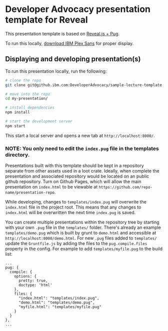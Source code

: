 # Developer Advocacy presentation template for Reveal

This presentation template is based on [Reveal.js + Pug](https://github.com/jlengstorf/reveal.js-jade).

To run this locally, [download IBM Plex Sans](https://www.ibm.com/innovate/brand/typography/) for proper display.

## Displaying and developing presentation(s)

To run this presentation locally, run the following:

```bash
# clone the repo
git clone git@github.ibm.com:DeveloperAdvocacy/sample-lecture-template.git my-presentation

# move into the repo
cd my-presentation/

# install dependencies
npm install

# start the development server
npm start
```

This start a local server and opens a new tab at `http://localhost:8000/`.

### NOTE: You only need to edit the `index.pug` file in the templates directory.

Presentations built with this template should be kept in a repository separate from other assets used in a loot crate. Ideally, when complete the presentation and associated repository would be located on an public github repository. Turn on Github Pages, which will allow the main presentation on `index.html` to be viewable at `https://github.com/repo-name/presentation-repo`.

While developing, changes to `templates/index.pug` will overwrite the `index.html` file in the project root. This means that any changes to `index.html` will be overwritten the next time `index.pug` is saved.

You can create multiple presentations within the repository tree by starting with your own `.pug` file in the `templates/` folder. There's already an example `templates/demo.pug` which is built by grunt to `demo.html` and accessible at `http://localhost:8000/demo.html`. For new `.pug` files added to `templates/` update the `Gruntfile.js` by adding the files to the `pug.compile.files` property in the config. For example to add `templates/myfile.pug` to the build list:

```
...
pug: {
  compile: {
    options: {
      pretty: true,
      doctype: 'html'
    },
    files: {
      "index.html": "templates/index.pug",
      "demo.html": "templates/demo.pug",
      "myfile.html": "templates/myfile.pug"
    }
  }
},
...
```

